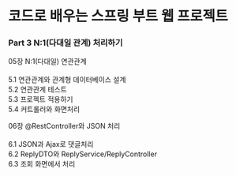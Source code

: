# 코드로 배우는 스프링 부트 웹 프로젝트

### Part 3 N:1(다대일 관계) 처리하기

05장 N:1(다대일) 연관관계 <br><br>
5.1 연관관계와 관계형 데이터베이스 설계 <br>
5.2 연관관계 테스트 <br>
5.3 프로젝트 적용하기 <br>
5.4 커트롤러와 화면처리 <br>

06장 @RestController와 JSON 처리 <br><br>
6.1 JSON과 Ajax로 댓글처리 <br>
6.2 ReplyDTO와 ReplyService/ReplyController <br>
6.3 조회 화면에서 처리 <br>
